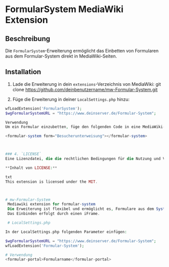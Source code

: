 # FormularSystem MediaWiki Extension

## Beschreibung
Die `FormularSystem`-Erweiterung ermöglicht das Einbetten von Formularen aus dem Formular-System direkt in MediaWiki-Seiten.

## Installation

1. Lade die Erweiterung in dein `extensions`-Verzeichnis von MediaWiki:
git clone https://github.com/deinbenutzername/mw-Formular-System.git

2. Füge die Erweiterung in deiner `LocalSettings.php` hinzu:
```php
wfLoadExtension('FormularSystem');
$wgFormularSystemURL = "https://www.deinserver.de/Formular-System"; 

Verwendung
Um ein Formular einzubetten, füge den folgenden Code in eine MediaWiki-Seite ein:

<formular-system form="Besucherunterweisung"></formular-system>



### 4. `LICENSE`
Eine Lizenzdatei, die die rechtlichen Bedingungen für die Nutzung und Verteilung deiner Erweiterung festlegt. GPL-2.0-or-later ist eine übliche Wahl.

**Inhalt von LICENSE:**

txt
This extension is licensed under the MIT.



# mw-Formular-System
 Mediawiki extension for formular-system
 Die Erweiterung ist flexibel und ermöglicht es, Formulare aus dem System einfach durch die Angabe des Formularnamens in Wiki-Seiten einzubetten.
 Das Einbinden erfolgt durch einen iFrame. 

 # LocalSettings.php

In der LocalSettings.php folgenden Parameter einfügen: 

$wgFormularSystemURL = "https://www.deinserver.de/Formular-System"; 
wfLoadExtension('Formular-System');

# Verwendung
<formular-portal>Formularname</formular-portal>


